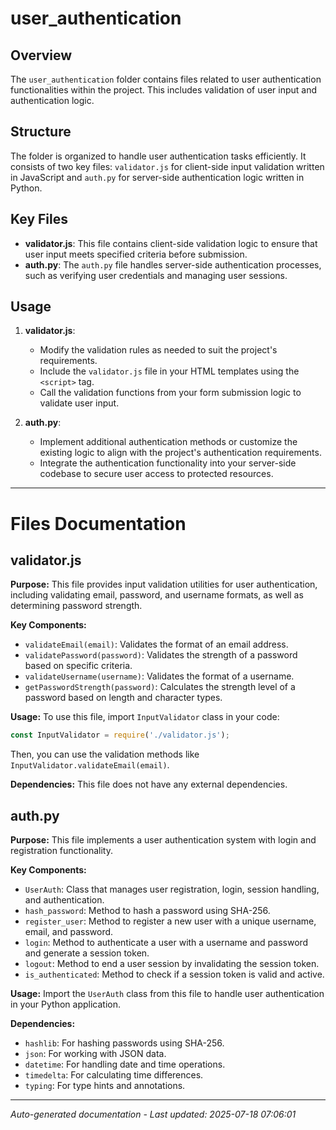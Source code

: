 # user_authentication

## Overview
The `user_authentication` folder contains files related to user authentication functionalities within the project. This includes validation of user input and authentication logic.

## Structure
The folder is organized to handle user authentication tasks efficiently. It consists of two key files: `validator.js` for client-side input validation written in JavaScript and `auth.py` for server-side authentication logic written in Python.

## Key Files
- **validator.js**: This file contains client-side validation logic to ensure that user input meets specified criteria before submission.
- **auth.py**: The `auth.py` file handles server-side authentication processes, such as verifying user credentials and managing user sessions.

## Usage
1. **validator.js**:
   - Modify the validation rules as needed to suit the project's requirements.
   - Include the `validator.js` file in your HTML templates using the `<script>` tag.
   - Call the validation functions from your form submission logic to validate user input.

2. **auth.py**:
   - Implement additional authentication methods or customize the existing logic to align with the project's authentication requirements.
   - Integrate the authentication functionality into your server-side codebase to secure user access to protected resources.

---

# Files Documentation

## validator.js

**Purpose:** This file provides input validation utilities for user authentication, including validating email, password, and username formats, as well as determining password strength.

**Key Components:**
- `validateEmail(email)`: Validates the format of an email address.
- `validatePassword(password)`: Validates the strength of a password based on specific criteria.
- `validateUsername(username)`: Validates the format of a username.
- `getPasswordStrength(password)`: Calculates the strength level of a password based on length and character types.

**Usage:** To use this file, import `InputValidator` class in your code:
```javascript
const InputValidator = require('./validator.js');
```
Then, you can use the validation methods like `InputValidator.validateEmail(email)`.

**Dependencies:** This file does not have any external dependencies.

## auth.py

**Purpose:** This file implements a user authentication system with login and registration functionality.

**Key Components:**
- `UserAuth`: Class that manages user registration, login, session handling, and authentication.
- `hash_password`: Method to hash a password using SHA-256.
- `register_user`: Method to register a new user with a unique username, email, and password.
- `login`: Method to authenticate a user with a username and password and generate a session token.
- `logout`: Method to end a user session by invalidating the session token.
- `is_authenticated`: Method to check if a session token is valid and active.

**Usage:** Import the `UserAuth` class from this file to handle user authentication in your Python application.

**Dependencies:**
- `hashlib`: For hashing passwords using SHA-256.
- `json`: For working with JSON data.
- `datetime`: For handling date and time operations.
- `timedelta`: For calculating time differences.
- `typing`: For type hints and annotations.

---
*Auto-generated documentation - Last updated: 2025-07-18 07:06:01*
